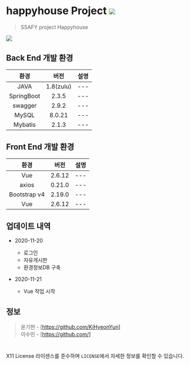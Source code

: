 # happyhouse Project <a href="https://hits.seeyoufarm.com"><img src="https://hits.seeyoufarm.com/api/count/incr/badge.svg?url=https%3A%2F%2Fgithub.com%2Fupswp%2F-Project-HelloProblem&count_bg=%2379C83D&title_bg=%23555555&icon=snapcraft.svg&icon_color=%23EDE11D&title=hits&edge_flat=false"/></a>

> SSAFY project Happyhouse

![](../header.png)



## Back End 개발 환경

|환경|버전|설명|
|:---:|:---:|:---:|
|JAVA |1.8(zulu)|---|
|SpringBoot |2.3.5|---|
|swagger|2.9.2|---|
|MySQL|8.0.21|---|
|Mybatis|2.1.3|---|


## Front End 개발 환경

|환경|버전|설명|
|:---:|:---:|:---:|
|Vue|2.6.12|---|
|axios|0.21.0|---|
|Bootstrap v4|2.19.0|---|
|Vue|2.6.12|---|



## 업데이트 내역
* 2020-11-20
    * 로그인
    * 자유게시판
    * 환경정보DB 구축

* 2020-11-21
    * Vue 작업 시작
   
## 정보


> 윤기현 - [https://github.com/KiHyeonYun] <br/>
> 이수민 - [https://github.com/] <br/>


#
X11 License 라이센스를 준수하며 ``LICENSE``에서 자세한 정보를 확인할 수 있습니다.
